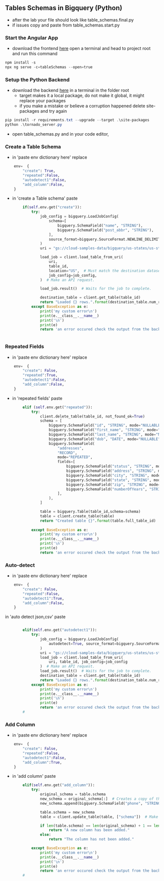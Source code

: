 ## Tables Schemas in Bigquery (Python)

<!-- ### [Youtube Walkthrough]() -->

* after the lab your file should look like table_schemas.final.py 
* if issues copy and paste from table_schemas.start.py


### Start the Angular App

* download the frontend [here](https://downgit.github.io/#/home?url=https://github.com/codequickie123/Google/tree/master/API/bigquery/AngularApp)
open a terminal and head to project root and run this command
```ps1
npm install -s
npx ng serve -c=tableSchemas --open=true
```


### Setup the Python Backend 
* download the backend [here]()
in a terminal in the folder root
    * target makes it a local package, do not make it global, it might replace your packages
    * if you make a mistake or believe a corruption happened delete site-packages and try again
```ps1
pip install -r requirements.txt --upgrade --target .\site-packages
python .\tornado_server.py
```

* open table_schemas.py and in your code editor,



### Create a Table Schema

* in 'paste env dictionary here' replace
```py
    env=  {
        "create": True,
        "repeated":False,
        "autodetect1":False,
        "add_column":False,
    }
```

* in 'create a Table schema' paste
```py
        if(self.env.get("create")):
            try:
                job_config = bigquery.LoadJobConfig(
                    schema=[
                        bigquery.SchemaField("name", "STRING"),
                        bigquery.SchemaField("post_abbr", "STRING"),
                    ],
                    source_format=bigquery.SourceFormat.NEWLINE_DELIMITED_JSON,
                )
                uri = "gs://cloud-samples-data/bigquery/us-states/us-states.json"   

                load_job = client.load_table_from_uri(
                    uri,
                    table_id,
                    location="US",  # Must match the destination dataset location.
                    job_config=job_config,
                )  # Make an API request.

                load_job.result()  # Waits for the job to complete.

                destination_table = client.get_table(table_id)
                return "Loaded {} rows.".format(destination_table.num_rows)             
            except BaseException as e:
                print('my custom error\n')
                print(e.__class__.__name__)
                print('\n')
                print(e)
                return 'an error occured check the output from the backend'     
        
```

### Repeated Fields

* in 'paste env dictionary here' replace
```py
    env=  {
        "create": False,
        "repeated":True,
        "autodetect1":False,
        "add_column":False,
    }
```

* in 'repeated fields' paste
```py
        elif (self.env.get("repeated")):
            try:
                client.delete_table(table_id, not_found_ok=True)
                schema = [
                    bigquery.SchemaField("id", "STRING", mode="NULLABLE"),
                    bigquery.SchemaField("first_name", "STRING", mode="NULLABLE"),
                    bigquery.SchemaField("last_name", "STRING", mode="NULLABLE"),
                    bigquery.SchemaField("dob", "DATE", mode="NULLABLE"),
                    bigquery.SchemaField(
                        "addresses",
                        "RECORD",
                        mode="REPEATED",
                        fields=[
                            bigquery.SchemaField("status", "STRING", mode="NULLABLE"),
                            bigquery.SchemaField("address", "STRING", mode="NULLABLE"),
                            bigquery.SchemaField("city", "STRING", mode="NULLABLE"),
                            bigquery.SchemaField("state", "STRING", mode="NULLABLE"),
                            bigquery.SchemaField("zip", "STRING", mode="NULLABLE"),
                            bigquery.SchemaField("numberOfYears", "STRING", mode="NULLABLE"),
                        ],
                    ),
                ]     

                table = bigquery.Table(table_id,schema=schema)   
                table = client.create_table(table) 
                return "Created table {}".format(table.full_table_id) 
                
            except BaseException as e:
                print('my custom error\n')
                print(e.__class__.__name__)
                print('\n')
                print(e)
                return 'an error occured check the output from the backend'
```

### Auto-detect 


* in 'paste env dictionary here' replace
```py
    env=  {
        "create": False,
        "repeated":False,
        "autodetect1":True,
        "add_column":False,
    }
```


in 'auto detect json,csv' paste
```py

        elif(self.env.get("autodetect1")):
            try:
                job_config = bigquery.LoadJobConfig(
                    autodetect=True, source_format=bigquery.SourceFormat.NEWLINE_DELIMITED_JSON
                )
                uri = "gs://cloud-samples-data/bigquery/us-states/us-states.json"
                load_job = client.load_table_from_uri(
                    uri, table_id, job_config=job_config
                )  # Make an API request.
                load_job.result()  # Waits for the job to complete.
                destination_table = client.get_table(table_id)
                return "Loaded {} rows.".format(destination_table.num_rows)               
            except BaseException as e:
                print('my custom error\n')
                print(e.__class__.__name__)
                print('\n')
                print(e)
                return 'an error occured check the output from the backend'
        #
```

### Add Column


* in 'paste env dictionary here' replace
```py
    env=  {
        "create": False,
        "repeated":False,
        "autodetect1":False,
        "add_column":True,
    }
```

* in 'add column' paste
```py
        elif(self.env.get("add_column")):
            try:
                original_schema = table.schema
                new_schema = original_schema[:]  # Creates a copy of the schema.
                new_schema.append(bigquery.SchemaField("phone", "STRING"))

                table.schema = new_schema
                table = client.update_table(table, ["schema"])  # Make an API request.

                if len(table.schema) == len(original_schema) + 1 == len(new_schema):
                    return "A new column has been added."
                else:
                    return "The column has not been added." 

            except BaseException as e:
                print('my custom error\n')
                print(e.__class__.__name__)
                print('\n')
                print(e)
                return 'an error occured check the output from the backend'
        # 
```